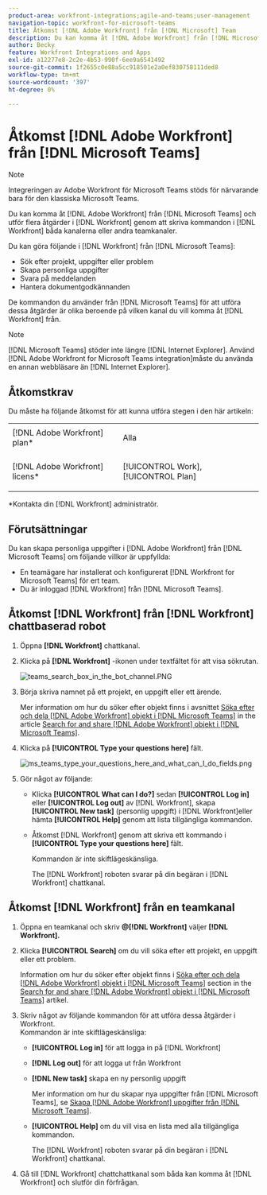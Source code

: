 ```yaml
---
product-area: workfront-integrations;agile-and-teams;user-management
navigation-topic: workfront-for-microsoft-teams
title: Åtkomst [!DNL Adobe Workfront] från [!DNL Microsoft] Team
description: Du kan komma åt [!DNL Adobe Workfront] från [!DNL Microsoft Teams] och utför flera åtgärder i [!DNL Workfront] genom att skriva kommandon i antingen Workfront robotkanal eller någon annan teamkanal.
author: Becky
feature: Workfront Integrations and Apps
exl-id: a12277e8-2c2e-4b53-990f-6ee9a6541492
source-git-commit: 1f2655c0e88a5cc918501e2a0ef830758111ded8
workflow-type: tm+mt
source-wordcount: '397'
ht-degree: 0%

---
```


# Åtkomst [!DNL Adobe Workfront] från [!DNL Microsoft Teams]

>[!NOTE]
>
>Integreringen av Adobe Workfront för Microsoft Teams stöds för närvarande bara för den klassiska Microsoft Teams.

Du kan komma åt [!DNL Adobe Workfront] från [!DNL Microsoft Teams] och utför flera åtgärder i [!DNL Workfront] genom att skriva kommandon i [!DNL Workfront] båda kanalerna eller andra teamkanaler.

Du kan göra följande i [!DNL Workfront] från [!DNL Microsoft Teams]:

* Sök efter projekt, uppgifter eller problem
* Skapa personliga uppgifter
* Svara på meddelanden
* Hantera dokumentgodkännanden

De kommandon du använder från [!DNL Microsoft Teams] för att utföra dessa åtgärder är olika beroende på vilken kanal du vill komma åt [!DNL Workfront] från.

>[!NOTE]
>
>[!DNL Microsoft Teams] stöder inte längre [!DNL Internet Explorer]. Använd [!DNL Adobe Workfront for Microsoft Teams integration]måste du använda en annan webbläsare än [!DNL Internet Explorer].

## Åtkomstkrav

Du måste ha följande åtkomst för att kunna utföra stegen i den här artikeln:

<table style="table-layout:auto"> 
 <col> 
 <col> 
 <tbody> 
  <tr> 
   <td role="rowheader">[!DNL Adobe Workfront] plan*</td> 
   <td> <p>Alla</p> </td> 
  </tr> 
  <tr> 
   <td role="rowheader">[!DNL Adobe Workfront] licens*</td> 
   <td> <p>[!UICONTROL Work], [!UICONTROL Plan]</p> </td> 
  </tr> 
 </tbody> 
</table>

&#42;Kontakta din [!DNL Workfront] administratör.

## Förutsättningar

Du kan skapa personliga uppgifter i [!DNL Adobe Workfront] från [!DNL Microsoft Teams] om följande villkor är uppfyllda:

* En teamägare har installerat och konfigurerat [!DNL Workfront for Microsoft Teams] för ert team.
* Du är inloggad [!DNL Workfront] från [!DNL Microsoft Teams].

## Åtkomst [!DNL Workfront] från [!DNL Workfront] chattbaserad robot

1. Öppna **[!DNL Workfront]** chattkanal.
1. Klicka på **[!DNL Workfront]** -ikonen under textfältet för att visa sökrutan.

   ![teams_search_box_in_the_bot_channel.PNG](assets/teams-search-box-in-the-bot-channel-350x456.png)

1. Börja skriva namnet på ett projekt, en uppgift eller ett ärende.

   Mer information om hur du söker efter objekt finns i avsnittet [Söka efter och dela [!DNL Adobe Workfront] objekt i [!DNL Microsoft Teams]](../../workfront-integrations-and-apps/using-workfront-with-microsoft-teams/search-for-and-share-wf-items-in-ms-teams.md) in the article [Search for and share [!DNL Adobe Workfront] objekt i [!DNL Microsoft Teams]](../../workfront-integrations-and-apps/using-workfront-with-microsoft-teams/search-for-and-share-wf-items-in-ms-teams.md).

1. Klicka på **[!UICONTROL Type your questions here]** fält.

   ![ms_teams_type_your_questions_here_and_what_can_I_do_fields.png](assets/ms-teams-type-your-questions-here-and-what-can-i-do-fields-350x71.png)

1. Gör något av följande:

   * Klicka **[!UICONTROL What can I do?]** sedan **[!UICONTROL Log in]** eller **[!UICONTROL Log out]** av [!DNL Workfront], skapa **[!UICONTROL New task]** (personlig uppgift) i [!DNL Workfront]eller hämta **[!UICONTROL Help]** genom att lista tillgängliga kommandon.

   * Åtkomst [!DNL Workfront] genom att skriva ett kommando i **[!UICONTROL Type your questions here]** fält.

     Kommandon är inte skiftlägeskänsliga.

     The [!DNL Workfront] roboten svarar på din begäran i [!DNL Workfront] chattkanal.

## Åtkomst [!DNL Workfront] från en teamkanal

1. Öppna en teamkanal och skriv **@[!DNL Workfront]** väljer **[!DNL Workfront].**

1. Klicka **[!UICONTROL Search]** om du vill söka efter ett projekt, en uppgift eller ett problem.

   Information om hur du söker efter objekt finns i [Söka efter och dela [!DNL Adobe Workfront] objekt i [!DNL Microsoft Teams]](../../workfront-integrations-and-apps/using-workfront-with-microsoft-teams/search-for-and-share-wf-items-in-ms-teams.md) section in the [Search for and share [!DNL Adobe Workfront] objekt i [!DNL Microsoft Teams]](../../workfront-integrations-and-apps/using-workfront-with-microsoft-teams/search-for-and-share-wf-items-in-ms-teams.md) artikel.

1. Skriv något av följande kommandon för att utföra dessa åtgärder i Workfront.\
   Kommandon är inte skiftlägeskänsliga:

   * **[!UICONTROL Log in]** för att logga in på [!DNL Workfront]
   * **[!DNL Log out]** för att logga ut från Workfront
   * **[!DNL New task]** skapa en ny personlig uppgift

     Mer information om hur du skapar nya uppgifter från [!DNL Microsoft Teams], se [Skapa [!DNL Adobe Workfront] uppgifter från [!DNL Microsoft Teams]](../../workfront-integrations-and-apps/using-workfront-with-microsoft-teams/create-workfront-tasks-from-ms-teams.md).

   * **[!UICONTROL Help]** om du vill visa en lista med alla tillgängliga kommandon.

     The [!DNL Workfront] roboten svarar på din begäran i [!DNL Workfront] chattkanal.

1. Gå till [!DNL Workfront] chattchattkanal som båda kan komma åt [!DNL Workfront] och slutför din förfrågan.
